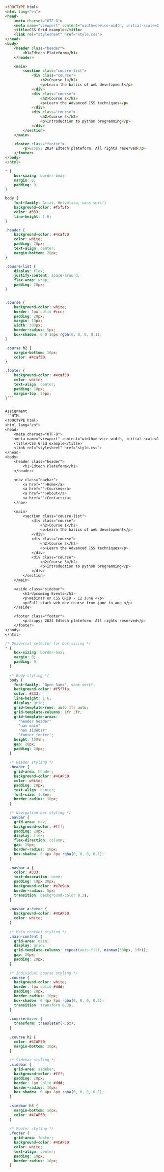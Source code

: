 ```html
<!DOCTYPE html>
<html lang="en">
<head>
    <meta charset="UTF-8">
    <meta name="viewport" content="width=device-width, initial-scale=1.0">
    <title>CSS Grid example</title>
    <link rel="stylesheet" href="style.css">
</head>
<body>
    <header class="header">
        <h1>Edtech Plateform</h1>
    </header>

    <main>
        <section class="cousre-list">
            <div class="course">
                <h2>Course 1</h2>
                <p>Learn the basics of web development</p>
            </div>
            <div class="course">
                <h2>Course 2</h2>
                <p>Learn the Advanced CSS techniques</p>
            </div>
            <div class="course">
                <h2>Course 3</h2>
                <p>Introduction to python progremming</p>
            </div>
        </section>
    </main>

    <footer class="footer">
        <p>&copy; 2024 Edtech plateform. All rights reserved</p>
    </footer>
</body>
</html>


```



```css
* {
    box-sizing: border-box;
    margin: 0;
    padding: 0;
}

body {
    font-family: Arial, Helvetica, sans-serif;
    background-color: #f5f5f5;
    color: #333;
    line-height: 1.6;
}

.header {
    background-color: #4caf50;
    color: white;
    padding: 20px;
    text-align: center;
    margin-bottom: 20px;
}

.cousre-list {
    display: flex;
    justify-content: space-around;
    flex-wrap: wrap;
    padding: 20px;
}


.course {
    background-color: white;
    border: 1px solid #ccc;
    padding: 20px;
    margin: 10px;
    width: 300px;
    border-radius: 5px;
    box-shadow: 0 0 10px rgba(0, 0, 0, 0.1);
}

.course h2 {
    margin-bottom: 10px;
    color: #4caf50;
}

.footer {
    background-color: #4caf50;
    color: white;
    text-align: center;
    padding: 10px;
    margin-top: 20px;
}```


Assignment
```HTML
<!DOCTYPE html>
<html lang="en">
<head>
    <meta charset="UTF-8">
    <meta name="viewport" content="width=device-width, initial-scale=1.0">
    <title>CSS Grid example</title>
    <link rel="stylesheet" href="style.css">
</head>
<body>
    <header class="header">
        <h1>Edtech Plateform</h1>
    </header>

    <nav class="navbar">
        <a href="">Home</a>
        <a href="">Courses</a>
        <a href="">About</a>
        <a href="">Contact</a>
    </nav>

    <main>
        <section class="cousre-list">
            <div class="course">
                <h2>Course 1</h2>
                <p>Learn the basics of web development</p>
            </div>
            <div class="course">
                <h2>Course 2</h2>
                <p>Learn the Advanced CSS techniques</p>
            </div>
            <div class="course">
                <h2>Course 3</h2>
                <p>Introduction to python progremming</p>
            </div>
        </section>
    </main>

    <aside class="sidebar">
        <h3>Upcoming Events</h3>
        <p>Webinar on CSS GRID - 12 June </p>
        <p>Full stack web dev course from june to aug </p>
    </aside>

    <footer class="footer">
        <p>&copy; 2024 Edtech plateform. All rights reserved</p>
    </footer>
</body>
</html>


```


```CSS
/* Universal selector for box-sizing */
* {
    box-sizing: border-box;
    margin: 0;
    padding: 0;
  }
  
  /* Body styling */
  body {
    font-family: 'Open Sans', sans-serif;
    background-color: #f5f7fa;
    color: #333;
    line-height: 1.6;
    display: grid;
    grid-template-rows: auto 1fr auto;
    grid-template-columns: 1fr 3fr;
    grid-template-areas:
      "header header"
      "nav main"
      "nav sidebar"
      "footer footer";
    height: 100vh;
    gap: 20px;
    padding: 20px;
  }
  
  /* Header styling */
  .header {
    grid-area: header;
    background-color: #4CAF50;
    color: white;
    padding: 20px;
    text-align: center;
    font-size: 1.8em;
    border-radius: 10px;
  }
  
  /* Navigation bar styling */
  .navbar {
    grid-area: nav;
    background-color: #fff;
    padding: 20px;
    display: flex;
    flex-direction: column;
    gap: 15px;
    border-radius: 10px;
    box-shadow: 0 4px 8px rgba(0, 0, 0, 0.1);
  }
  
  .navbar a {
    color: #333;
    text-decoration: none;
    padding: 10px 20px;
    background-color: #e7e9eb;
    border-radius: 5px;
    transition: background-color 0.3s;
  }
  
  .navbar a:hover {
    background-color: #4CAF50;
    color: white;
  }
  
  /* Main content styling */
  .main-content {
    grid-area: main;
    display: grid;
    grid-template-columns: repeat(auto-fill, minmax(300px, 1fr));
    gap: 20px;
    padding: 20px;
  }
  
  /* Individual course styling */
  .course {
    background-color: white;
    border: 1px solid #ddd;
    padding: 20px;
    border-radius: 10px;
    box-shadow: 0 4px 8px rgba(0, 0, 0, 0.1);
    transition: transform 0.3s;
  }
  
  .course:hover {
    transform: translateY(-5px);
  }
  
  .course h2 {
    color: #4CAF50;
    margin-bottom: 10px;
  }
  
  /* Sidebar styling */
  .sidebar {
    grid-area: sidebar;
    background-color: #fff;
    padding: 20px;
    border: 1px solid #ddd;
    border-radius: 10px;
    box-shadow: 0 4px 8px rgba(0, 0, 0, 0.1);
  }
  
  .sidebar h3 {
    margin-bottom: 10px;
    color: #4CAF50;
  }
  
  /* Footer styling */
  .footer {
    grid-area: footer;
    background-color: #4CAF50;
    color: white;
    text-align: center;
    padding: 10px;
    border-radius: 10px;
  }
  

```    
